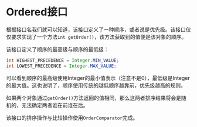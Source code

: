 # Ordered接口

根据接口名我们就可以知道，该接口定义了一种顺序，或者说是优先级。该接口仅仅要求实现了一个方法`int getOrder()`，该方法获取到的值便是该对象的顺序。

该接口定义了顺序的最高级与顺序的最低级：

```java
int HIGHEST_PRECEDENCE = Integer.MIN_VALUE;
int LOWEST_PRECEDENCE = Integer.MAX_VALUE;
```

可以看到顺序的最高级使用Integer的最小值表示（注意不是0），最低级是Integer的最大值。这也说明了，顺序使用传统的越低顺序越靠前，优先级越高的规则。

如果两个对象通过`getOrder()`方法返回的值相同，那么这两者排序结果将会是随机的，无法确定两者谁在前谁在后。

该接口的排序操作与比较操作使用`OrderComparator`完成。
